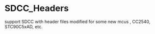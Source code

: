 SDCC_Headers
============

support SDCC with  header files modified for some new mcus , CC2540, STC90C5xAD, etc.
